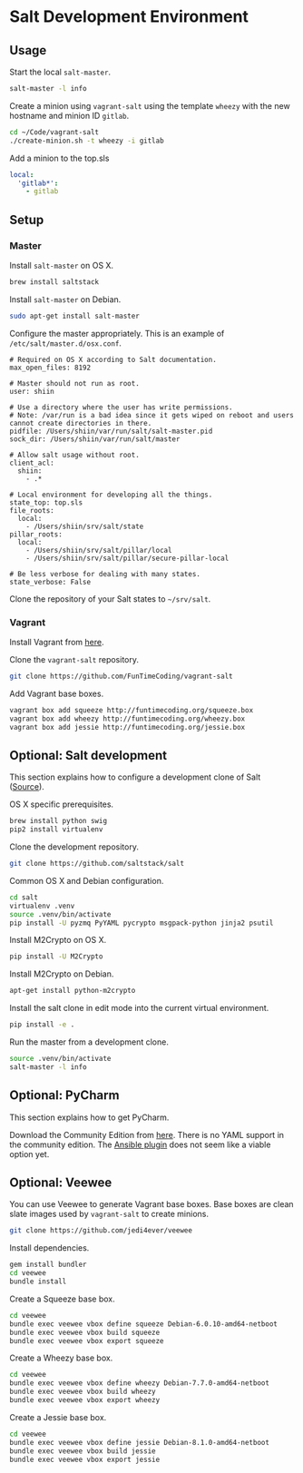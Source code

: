 # Salt Development Environment

## Usage

Start the local `salt-master`.

```sh
salt-master -l info
```

Create a minion using `vagrant-salt` using the template `wheezy` with the new hostname and minion ID `gitlab`.

```sh
cd ~/Code/vagrant-salt
./create-minion.sh -t wheezy -i gitlab
```

Add a minion to the top.sls

```yaml
local:
  'gitlab*':
    - gitlab
```


## Setup

### Master

Install `salt-master` on OS X.

```sh
brew install saltstack
```

Install `salt-master` on Debian.

```sh
sudo apt-get install salt-master
```

Configure the master appropriately. This is an example of `/etc/salt/master.d/osx.conf`.

```
# Required on OS X according to Salt documentation.
max_open_files: 8192

# Master should not run as root.
user: shiin

# Use a directory where the user has write permissions.
# Note: /var/run is a bad idea since it gets wiped on reboot and users cannot create directories in there.
pidfile: /Users/shiin/var/run/salt/salt-master.pid
sock_dir: /Users/shiin/var/run/salt/master

# Allow salt usage without root.
client_acl:
  shiin:
    - .*

# Local environment for developing all the things.
state_top: top.sls
file_roots:
  local:
    - /Users/shiin/srv/salt/state
pillar_roots:
  local:
    - /Users/shiin/srv/salt/pillar/local
    - /Users/shiin/srv/salt/pillar/secure-pillar-local

# Be less verbose for dealing with many states.
state_verbose: False
```

Clone the repository of your Salt states to `~/srv/salt`.


### Vagrant

Install Vagrant from [here](https://www.vagrantup.com).

Clone the `vagrant-salt` repository.

```sh
git clone https://github.com/FunTimeCoding/vagrant-salt
```

Add Vagrant base boxes.

```sh
vagrant box add squeeze http://funtimecoding.org/squeeze.box
vagrant box add wheezy http://funtimecoding.org/wheezy.box
vagrant box add jessie http://funtimecoding.org/jessie.box
```


## Optional: Salt development

This section explains how to configure a development clone of Salt ([Source](http://docs.saltstack.com/en/latest/topics/development/hacking.html)).

OS X specific prerequisites.

```sh
brew install python swig
pip2 install virtualenv
```

Clone the development repository.

```sh
git clone https://github.com/saltstack/salt
```

Common OS X and Debian configuration.

```sh
cd salt
virtualenv .venv
source .venv/bin/activate
pip install -U pyzmq PyYAML pycrypto msgpack-python jinja2 psutil
```

Install M2Crypto on OS X.

```sh
pip install -U M2Crypto
```

Install M2Crypto on Debian.

```sh
apt-get install python-m2crypto
```

Install the salt clone in edit mode into the current virtual environment.

```sh
pip install -e .
```

Run the master from a development clone.

```sh
source .venv/bin/activate
salt-master -l info
```


## Optional: PyCharm

This section explains how to get PyCharm.

Download the Community Edition from [here](https://www.jetbrains.com/pycharm/download).
There is no YAML support in the community edition. The [Ansible plugin](https://github.com/vermut/intellij-ansible) does not seem like a viable option yet.


## Optional: Veewee

You can use Veewee to generate Vagrant base boxes. Base boxes are clean slate images used by `vagrant-salt` to create minions.

```sh
git clone https://github.com/jedi4ever/veewee
```

Install dependencies.

```sh
gem install bundler
cd veewee
bundle install
```

Create a Squeeze base box.

```sh
cd veewee
bundle exec veewee vbox define squeeze Debian-6.0.10-amd64-netboot
bundle exec veewee vbox build squeeze
bundle exec veewee vbox export squeeze
```

Create a Wheezy base box.

```sh
cd veewee
bundle exec veewee vbox define wheezy Debian-7.7.0-amd64-netboot
bundle exec veewee vbox build wheezy
bundle exec veewee vbox export wheezy
```

Create a Jessie base box.

```sh
cd veewee
bundle exec veewee vbox define jessie Debian-8.1.0-amd64-netboot
bundle exec veewee vbox build jessie
bundle exec veewee vbox export jessie
```
